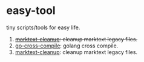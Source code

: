 # easy-tool

tiny scripts/tools for easy life.

1. ~~[marktext-cleanup](./marktext-cleanup.py): cleanup marktext legacy files.~~
2. [go-cross-compile](./cross-compile.sh): golang cross compile.
2. [marktext-cleanup](./mclean.sh): cleanup marktext legacy files.
